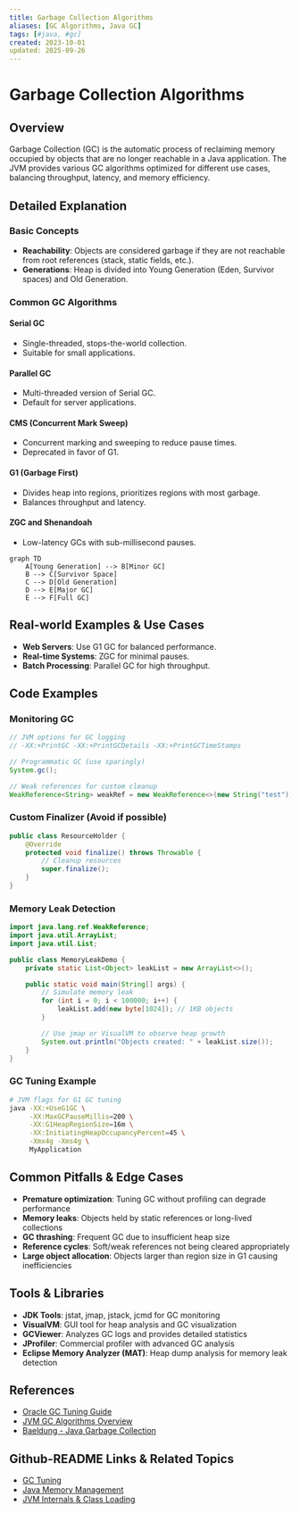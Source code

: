 ```yaml
---
title: Garbage Collection Algorithms
aliases: [GC Algorithms, Java GC]
tags: [#java, #gc]
created: 2023-10-01
updated: 2025-09-26
---
```


# Garbage Collection Algorithms

## Overview

Garbage Collection (GC) is the automatic process of reclaiming memory occupied by objects that are no longer reachable in a Java application. The JVM provides various GC algorithms optimized for different use cases, balancing throughput, latency, and memory efficiency.

## Detailed Explanation

### Basic Concepts
- **Reachability**: Objects are considered garbage if they are not reachable from root references (stack, static fields, etc.).
- **Generations**: Heap is divided into Young Generation (Eden, Survivor spaces) and Old Generation.

### Common GC Algorithms

#### Serial GC
- Single-threaded, stops-the-world collection.
- Suitable for small applications.

#### Parallel GC
- Multi-threaded version of Serial GC.
- Default for server applications.

#### CMS (Concurrent Mark Sweep)
- Concurrent marking and sweeping to reduce pause times.
- Deprecated in favor of G1.

#### G1 (Garbage First)
- Divides heap into regions, prioritizes regions with most garbage.
- Balances throughput and latency.

#### ZGC and Shenandoah
- Low-latency GCs with sub-millisecond pauses.

```mermaid
graph TD
    A[Young Generation] --> B[Minor GC]
    B --> C[Survivor Space]
    C --> D[Old Generation]
    D --> E[Major GC]
    E --> F[Full GC]
```

## Real-world Examples & Use Cases

- **Web Servers**: Use G1 GC for balanced performance.
- **Real-time Systems**: ZGC for minimal pauses.
- **Batch Processing**: Parallel GC for high throughput.

## Code Examples

### Monitoring GC

```java
// JVM options for GC logging
// -XX:+PrintGC -XX:+PrintGCDetails -XX:+PrintGCTimeStamps

// Programmatic GC (use sparingly)
System.gc();

// Weak references for custom cleanup
WeakReference<String> weakRef = new WeakReference<>(new String("test"));
```

### Custom Finalizer (Avoid if possible)

```java
public class ResourceHolder {
    @Override
    protected void finalize() throws Throwable {
        // Cleanup resources
        super.finalize();
    }
}
```

### Memory Leak Detection

```java
import java.lang.ref.WeakReference;
import java.util.ArrayList;
import java.util.List;

public class MemoryLeakDemo {
    private static List<Object> leakList = new ArrayList<>();

    public static void main(String[] args) {
        // Simulate memory leak
        for (int i = 0; i < 100000; i++) {
            leakList.add(new byte[1024]); // 1KB objects
        }

        // Use jmap or VisualVM to observe heap growth
        System.out.println("Objects created: " + leakList.size());
    }
}
```

### GC Tuning Example

```bash
# JVM flags for G1 GC tuning
java -XX:+UseG1GC \
     -XX:MaxGCPauseMillis=200 \
     -XX:G1HeapRegionSize=16m \
     -XX:InitiatingHeapOccupancyPercent=45 \
     -Xmx4g -Xms4g \
     MyApplication
```

## Common Pitfalls & Edge Cases

- **Premature optimization**: Tuning GC without profiling can degrade performance
- **Memory leaks**: Objects held by static references or long-lived collections
- **GC thrashing**: Frequent GC due to insufficient heap size
- **Reference cycles**: Soft/weak references not being cleared appropriately
- **Large object allocation**: Objects larger than region size in G1 causing inefficiencies

## Tools & Libraries

- **JDK Tools**: jstat, jmap, jstack, jcmd for GC monitoring
- **VisualVM**: GUI tool for heap analysis and GC visualization
- **GCViewer**: Analyzes GC logs and provides detailed statistics
- **JProfiler**: Commercial profiler with advanced GC analysis
- **Eclipse Memory Analyzer (MAT)**: Heap dump analysis for memory leak detection

## References

- [Oracle GC Tuning Guide](https://docs.oracle.com/javase/8/docs/technotes/guides/vm/gctuning/)
- [JVM GC Algorithms Overview](https://www.oracle.com/technetwork/java/javase/gc-tuning-5-138395.html)
- [Baeldung - Java Garbage Collection](https://www.baeldung.com/java-garbage-collection)

## Github-README Links & Related Topics

- [GC Tuning](../gc-tuning/README.md)
- [Java Memory Management](../java-memory-management/README.md)
- [JVM Internals & Class Loading](../jvm-internals-class-loading/README.md)